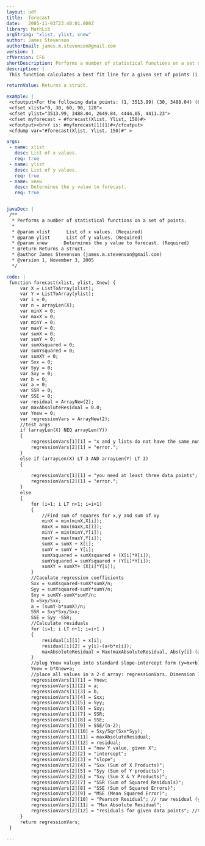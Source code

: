 ```yaml
---
layout: udf
title:  forecast
date:   2005-11-03T23:40:01.000Z
library: MathLib
argString: "xlist, ylist, xnew"
author: James Stevenson
authorEmail: james.m.stevenson@gmail.com
version: 1
cfVersion: CF6
shortDescription: Performs a number of statistical functions on a set of points.
description: |
 This function calculates a best fit line for a given set of points (i.e., provides slope &amp; intercept) and predicts a future value along a linear trend. It also provides values for a number of residual functions (SSR, SSE, MSE, Pearson's R, max absolute residual) and provides residual values for all given data points. Enter points as comma-delimited lists of X and Y values. Enter a known X for the third argument to get a predicted y value.

returnValue: Returns a struct.

example: |
 <cfoutput>For the following data points: (1, 3513.99) (30, 3488.04) (60, 2649.84) (90, 4444.05) (120, 4411.23), find the expected y value of (150, y).</cfoutput>
 <cfset xlist="0, 30, 60, 90, 120">
 <cfset ylist="3513.99, 3488.04, 2649.84, 4444.05, 4411.23"> 
 <cfset myforecast = #forecast(Xlist, Ylist, 150)#>
 <cfoutput><br>Y is: #myforecast[1][1]#</cfoutput>
 <cfdump var="#forecast(Xlist, Ylist, 150)#" >

args:
 - name: xlist
   desc: List of x values.
   req: true
 - name: ylist
   desc: List of y values.
   req: true
 - name: xnew
   desc: Determines the y value to forecast.
   req: true


javaDoc: |
 /**
  * Performs a number of statistical functions on a set of points.
  * 
  * @param xlist      List of x values. (Required)
  * @param ylist      List of y values. (Required)
  * @param xnew      Determines the y value to forecast. (Required)
  * @return Returns a struct. 
  * @author James Stevenson (james.m.stevenson@gmail.com) 
  * @version 1, November 3, 2005 
  */

code: |
 function forecast(xlist, ylist, Xnew) {
     var X = ListToArray(xlist);
     var Y = ListToArray(ylist);
     var i = 0;
     var n = arrayLen(X);
     var minX = 0;
     var maxX = 0;
     var minY = 0;
     var maxY = 0;
     var sumX = 0;
     var sumY = 0;
     var sumXsquared = 0;
     var sumYsquared = 0;
     var sumXY = 0;
     var Sxx = 0;
     var Syy = 0;
     var Sxy = 0;
     var b = 0;
     var a = 0;
     var SSR = 0;
     var SSE = 0;
     var residual = ArrayNew(2);
     var maxAbsoluteResidual = 0.0;
     var Ynew = 0;
     var regressionVars = ArrayNew(2);
     //test args
     if (arrayLen(X) NEQ arrayLen(Y)) 
     {
         regressionVars[1][1] = "x and y lists do not have the same number of values";
         regressionVars[2][1] = "error.";
     }
     else if (arrayLen(X) LT 3 AND arrayLen(Y) LT 3) 
     {
         
         regressionVars[1][1] = "you need at least three data points";
         regressionVars[2][1] = "error.";
     }
     else 
     { 
         for (i=1; i LT n+1; i=i+1) 
         {    
             //Find sum of squares for x,y and sum of xy
             minX = min(minX,X[i]);
             maxX = max(maxX,X[i]);
             minY = min(minY,Y[i]);
             maxY = max(maxY,Y[i]);
             sumX = sumX + X[i];        
             sumY = sumY + Y[i];        
             sumXsquared = sumXsquared + (X[i]*X[i]);    
             sumYsquared = sumYsquared + (Y[i]*Y[i]);
             sumXY = sumXY+ (X[i]*Y[i]);
         }
         //Caculate regression coefficients
         Sxx = sumXsquared-sumX*sumX/n;
         Syy = sumYsquared-sumY*sumY/n;
         Sxy = sumXY-sumX*sumY/n;
         b =Sxy/Sxx;
         a = (sumY-b*sumX)/n;
         SSR = Sxy*Sxy/Sxx;
         SSE = Syy -SSR;
         //Calculate residuals
         for (i=1; i LT n+1; i=i+1 ) 
         {           
             residual[i][1] = x[i];
             residual[i][2] = y[i]-(a+b*x[i]);
             maxAbsoluteResidual = Max(maxAbsoluteResidual, Abs(y[i]-(a+b*x[i])));
         }
         //plug Ynew valuye into standard slope-intercept form (y=mx+b) to find new data point's coordinates
         Ynew = b*Xnew+a; 
         //place all values in a 2-d array: regressionVars. Dimension 1 holds the values themselves, dimension 2 contains a descriptive label for each value
         regressionVars[1][1] = Ynew;
         regressionVars[1][2] = a;
         regressionVars[1][3] = b;
         regressionVars[1][4] = Sxx;
         regressionVars[1][5] = Syy;
         regressionVars[1][6] = Sxy;
         regressionVars[1][7] = SSR;
         regressionVars[1][8] = SSE;
         regressionVars[1][9] = SSE/(n-2);
         regressionVars[1][10] = Sxy/Sqr(Sxx*Syy);
         regressionVars[1][11] = maxAbsoluteResidual;
         regressionVars[1][12] = residual;
         regressionVars[2][1] = "new Y value, given X";
         regressionVars[2][2] = "intercept";
         regressionVars[2][3] = "slope";
         regressionVars[2][4] = "Sxx (Sum of X Products)";
         regressionVars[2][5] = "Syy (Sum of Y products)";
         regressionVars[2][6] = "Sxy (Sum X & Y Products)";
         regressionVars[2][7] = "SSR (Sum of Squared Residuals)";
         regressionVars[2][8] = "SSE (Sum of Squared Errors)";
         regressionVars[2][9] = "MSE (Mean Squared Error)";
         regressionVars[2][10] = "Pearson Residual"; // raw residual (y-m), scaled by the estimated standard deviation of y.
         regressionVars[2][11] = "Max Absolute Residual";
         regressionVars[2][12] = "residuals for given data points"; //this value is a 2-d array
     }
     return regressionVars;
 }

---
```


